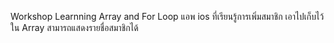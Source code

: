 Workshop Learnning Array and For Loop
แอพ ios ที่เรียนรู้การเพิ่มสมาชิก เอาไปเก็บไว้ใน    Array
สามารถแสดงรายชื่อสมาชิกได้
